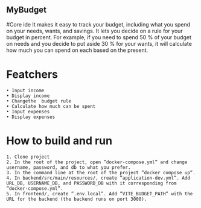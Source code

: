 ## MyBudget

#Core ide
It makes it easy to track your budget, including what you spend on your needs, wants, and savings. It lets you decide on a rule for your budget in percent. For example, if you need to spend 50 % of your budget on needs and you decide to put aside 30 % for your wants, it will calculate how much you can spend on each based on the present.

# Featchers
    • Input income
    • Display income
    • Changethe  budget rule
    • Calculate how much can be spent
    • Input expenses
    • Display expenses

# How to build and run
    1. Clone project
    2. In the root of the project, open ”docker-compose.yml” and change username, password, and db to what you prefer.
    3. In the command line at the root of the project ”docker compose up”.
    4. In backend/src/main/resources/, create ”application-dev.yml”. Add URL_DB, USERNAME_DB, and PASSWORD_DB with it corresponding from ”docker-compose.yml”.
    5. In frontend/, create ”.env.local”. Add ”VITE_BUDGET_PATH” with the URL for the backend (the backend runs on port 3000). 

